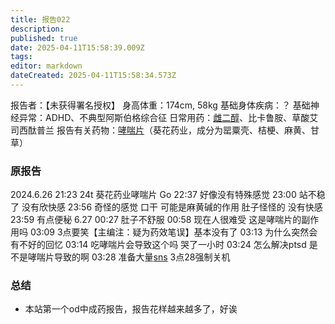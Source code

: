 ```yaml
---
title: 报告022
description: 
published: true
date: 2025-04-11T15:58:39.009Z
tags: 
editor: markdown
dateCreated: 2025-04-11T15:58:34.573Z
---
```


报告者：【未获得署名授权】
身高体重：174cm, 58kg
基础身体疾病：？
基础神经异常：ADHD、不典型阿斯伯格综合征
日常用药：[雌二醇](/drug/E2/)、比卡鲁胺、草酸艾司西酞普兰
报告有关药物：[哮喘片](/drug/阿片类复方药)（葵花药业，成分为罂粟壳、桔梗、麻黄、甘草）

### 原报告
2024.6.26
21:23 24t 葵花药业哮喘片 Go
22:37 好像没有特殊感觉
23:00 站不稳了 没有欣快感
23:56 奇怪的感觉 口干 可能是麻黄碱的作用 肚子怪怪的 没有快感
23:59 有点便秘
6.27 00:27 肚子不舒服
00:58 现在人很难受 这是哮喘片的副作用吗
03:09 3点要笑【主编注：疑为药效笔误】基本没有了
03:13 为什么突然会有不好的回忆
03:14 吃哮喘片会导致这个吗 哭了一小时
03:24 怎么解决ptsd 是不是哮喘片导致的啊
03:28 准备大量[sns](/drug/思诺思) 3点28强制关机

### 总结
- 本站第一个od中成药报告，报告花样越来越多了，好诶
